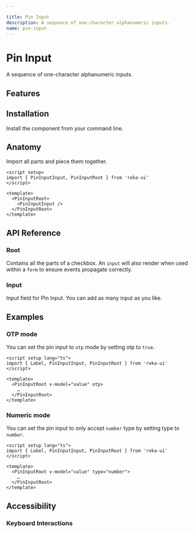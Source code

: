 ```yaml
---

title: Pin Input
description: A sequence of one-character alphanumeric inputs.
name: pin-input
---
```


# Pin Input

<Description>
A sequence of one-character alphanumeric inputs.
</Description>

<ComponentPreview name="PinInput" />

## Features

<Highlights
  :features="[
    'Full keyboard navigation.',
    'Can be controlled or uncontrolled.',
    'Supports pasting from clipboard',
    'Emit event when inputs were filled.'
  ]"
/>

## Installation

Install the component from your command line.

<InstallationTabs value="reka-ui" />

## Anatomy

Import all parts and piece them together.

```vue
<script setup>
import { PinInputInput, PinInputRoot } from 'reka-ui'
</script>

<template>
  <PinInputRoot>
    <PinInputInput />
  </PinInputRoot>
</template>
```

## API Reference

### Root

Contains all the parts of a checkbox. An `input` will also render when used within a `form` to ensure events propagate correctly.

<!-- @include: @/meta/PinInputRoot.md -->

<DataAttributesTable
  :data="[
    {
      attribute: '[data-complete]',
      values: 'Present when completed',
    },
    {
      attribute: '[data-disabled]',
      values: 'Present when disabled',
    },
  ]"
/>

### Input

Input field for Pin Input. You can add as many input as you like.

<!-- @include: @/meta/PinInputInput.md -->

<DataAttributesTable
  :data="[
    {
      attribute: '[data-complete]',
      values: 'Present when completed',
    },
    {
      attribute: '[data-disabled]',
      values: 'Present when disabled',
    },
  ]"
/>

## Examples

### OTP mode

You can set the pin input to `otp` mode by setting otp to `true`.

```vue{6}
<script setup lang="ts">
import { Label, PinInputInput, PinInputRoot } from 'reka-ui'
</script>

<template>
  <PinInputRoot v-model="value" otp>
    …
  </PinInputRoot>
</template>
```

### Numeric mode

You can set the pin input to only accept `number` type by setting type to `number`.

```vue{6}
<script setup lang="ts">
import { Label, PinInputInput, PinInputRoot } from 'reka-ui'
</script>

<template>
  <PinInputRoot v-model="value" type="number">
    …
  </PinInputRoot>
</template>
```

## Accessibility

### Keyboard Interactions

<KeyboardTable
  :data="[
    {
      keys: ['ArrowLeft'],
      description: 'Focus on previous input.',
    },
    {
      keys: ['ArrowRight'],
      description: 'Focus on next input.',
    },
    {
      keys: ['Home'],
      description: 'Focus on the first input.',
    },
    {
      keys: ['End'],
      description: 'Focus on the last input.',
    },
    {
      keys: ['Backspace'],
      description: 'Deletes the value of the current input. If the input is empty, moves to the previous input and deletes that value as well.',
    },
    {
      keys: ['Delete'],
      description: 'Deletes the value of the current input.',
    },
    {
      keys: ['Ctrl + V'],
      description: `
Pastes the contents of the clipboard into the pin input. If the number of characters in the clipboard equals exceeds the number of inputs, the contents are pasted from the first input. Otherwise, the contents are pasted from the current input onwards.`,
    }
  ]"
/>
